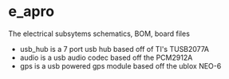 e_apro
======

The electrical subsytems schematics, BOM, board files
- usb_hub is a 7 port usb hub based off of TI's TUSB2077A
- audio is a usb audio codec based off the PCM2912A
- gps is a usb powered gps module based off the ublox NEO-6

